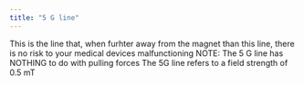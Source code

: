 ```yaml
---
title: "5 G line"
---
```

This is the line that, when furhter away from the magnet than this line, there is no risk to your medical devices malfunctioning
NOTE: The 5 G line has NOTHING to do with pulling forces
The 5G line refers to a field strength of 0.5 mT


